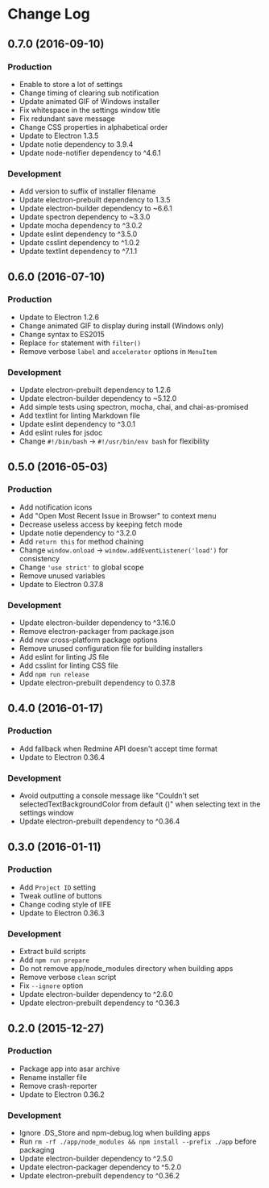 # Change Log 

## 0.7.0 (2016-09-10)

### Production

* Enable to store a lot of settings
* Change timing of clearing sub notification
* Update animated GIF of Windows installer
* Fix whitespace in the settings window title
* Fix redundant save message
* Change CSS properties in alphabetical order
* Update to Electron 1.3.5
* Update notie dependency to 3.9.4
* Update node-notifier dependency to ^4.6.1

### Development

* Add version to suffix of installer filename
* Update electron-prebuilt dependency to 1.3.5
* Update electron-builder dependency to ~6.6.1
* Update spectron dependency to ~3.3.0
* Update mocha dependency to ^3.0.2
* Update eslint dependency to ^3.5.0
* Update csslint dependency to ^1.0.2
* Update textlint dependency to ^7.1.1

## 0.6.0 (2016-07-10)

### Production

* Update to Electron 1.2.6
* Change animated GIF to display during install (Windows only)
* Change syntax to ES2015
* Replace `for` statement with `filter()`
* Remove verbose `label` and `accelerator` options in `MenuItem`

### Development

* Update electron-prebuilt dependency to 1.2.6
* Update electron-builder dependency to ~5.12.0
* Add simple tests using spectron, mocha, chai, and chai-as-promised
* Add textlint for linting Markdown file
* Update eslint dependency to ^3.0.1
* Add eslint rules for jsdoc
* Change `#!/bin/bash` -> `#!/usr/bin/env bash` for flexibility

## 0.5.0 (2016-05-03)

### Production

* Add notification icons
* Add "Open Most Recent Issue in Browser" to context menu
* Decrease useless access by keeping fetch mode
* Update notie dependency to ^3.2.0
* Add `return this` for method chaining
* Change `window.onload` -> `window.addEventListener('load')` for consistency
* Change `'use strict'` to global scope
* Remove unused variables
* Update to Electron 0.37.8

### Development

* Update electron-builder dependency to ^3.16.0
* Remove electron-packager from package.json
* Add new cross-platform package options
* Remove unused configuration file for building installers
* Add eslint for linting JS file
* Add csslint for linting CSS file
* Add `npm run release`
* Update electron-prebuilt dependency to 0.37.8

## 0.4.0 (2016-01-17)

### Production

* Add fallback when Redmine API doesn't accept time format
* Update to Electron 0.36.4

### Development

* Avoid outputting a console message like "Couldn't set selectedTextBackgroundColor from default ()" when selecting text in the settings window
* Update electron-prebuilt dependency to ^0.36.4

## 0.3.0 (2016-01-11)

### Production

* Add `Project ID` setting
* Tweak outline of buttons
* Change coding style of IIFE
* Update to Electron 0.36.3

### Development

* Extract build scripts
* Add `npm run prepare`
* Do not remove app/node_modules directory when building apps
* Remove verbose `clean` script
* Fix `--ignore` option
* Update electron-builder dependency to ^2.6.0
* Update electron-prebuilt dependency to ^0.36.3

## 0.2.0 (2015-12-27)

### Production

* Package app into asar archive
* Rename installer file
* Remove crash-reporter
* Update to Electron 0.36.2

### Development

* Ignore .DS_Store and npm-debug.log when building apps
* Run `rm -rf ./app/node_modules && npm install --prefix ./app` before packaging
* Update electron-builder dependency to ^2.5.0
* Update electron-packager dependency to ^5.2.0
* Update electron-prebuilt dependency to ^0.36.2
